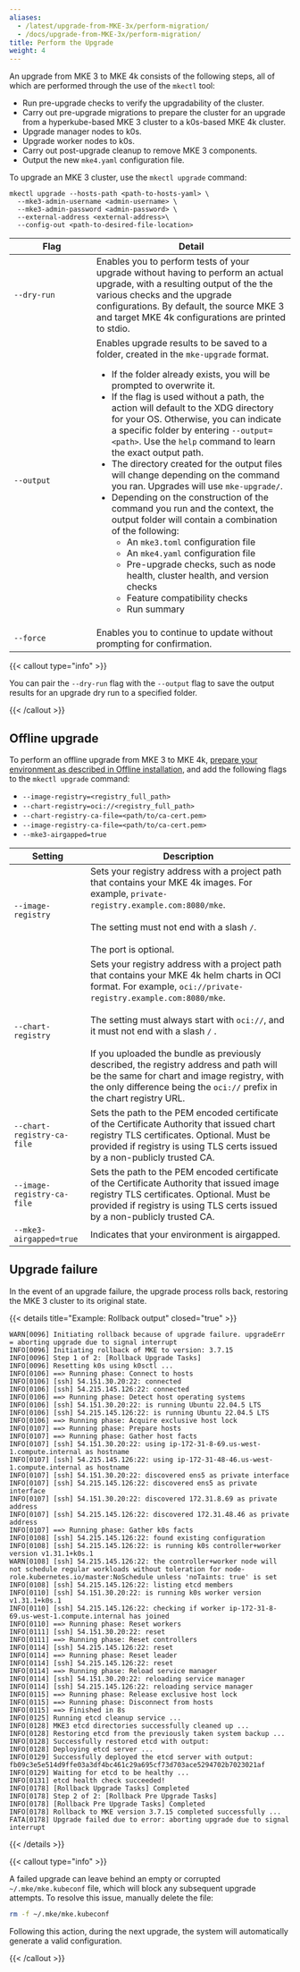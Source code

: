 ```yaml
---
aliases:
  - /latest/upgrade-from-MKE-3x/perform-migration/
  - /docs/upgrade-from-MKE-3x/perform-migration/
title: Perform the Upgrade
weight: 4
---
```


An upgrade from MKE 3 to MKE 4k consists of the following steps, all of which
are performed through the use of the `mkectl` tool:

- Run pre-upgrade checks to verify the upgradability of the cluster.
- Carry out pre-upgrade migrations to prepare the cluster for an upgrade from
  a hyperkube-based MKE 3 cluster to a k0s-based MKE 4k cluster.
- Upgrade manager nodes to k0s.
- Upgrade worker nodes to k0s.
- Carry out post-upgrade cleanup to remove MKE 3 components.
- Output the new `mke4.yaml` configuration file.

To upgrade an MKE 3 cluster, use the `mkectl upgrade` command:

```shell
mkectl upgrade --hosts-path <path-to-hosts-yaml> \
  --mke3-admin-username <admin-username> \
  --mke3-admin-password <admin-password> \
  --external-address <external-address>\
  --config-out <path-to-desired-file-location>
```

|             Flag           	| Detail 	|
|---	|---	|
| `--dry-run` 	| Enables you to perform tests of your upgrade without having to perform an actual upgrade, with a resulting output of the the various checks and the upgrade configurations. By default, the source MKE 3 and target MKE 4k configurations are printed to stdio. 	|
| `--output` 	| Enables upgrade results to be saved to a folder, created in the `mke-upgrade` format.  <br><ul> <li>If the folder already exists, you will be prompted to overwrite it. </li> <li>If the flag is used without a path, the action will default to the XDG directory for your OS. Otherwise, you can indicate a specific folder by entering `--output=<path>`. Use the `help` command to learn the exact output path. <li>The directory created for the output files will change depending on the command you ran. Upgrades will use `mke-upgrade/`.  <li>Depending on the construction of the command you run and the context, the output folder will contain a combination of the following: <ul> <li>An `mke3.toml` configuration file <li>An `mke4.yaml` configuration file <li>Pre-upgrade checks, such as node health, cluster health, and version checks <li>Feature compatibility checks <li>Run summary </ul> </ul>|
| `--force` 	| Enables you to continue to update without prompting for confirmation. 	|

{{< callout type="info" >}}

 You can pair the  `--dry-run` flag with the `--output` flag to save the output
 results for an upgrade dry run to a specified folder.

{{< /callout >}}


## Offline upgrade

To perform an offline upgrade from MKE 3 to MKE 4k, [prepare your environment
as described in Offline
installation](../../getting-started/offline-installation/#preparation), and add
the following flags to the `mkectl upgrade` command:

* `--image-registry=<registry_full_path>`
* `--chart-registry=oci://<registry_full_path>`
* `--chart-registry-ca-file=<path/to/ca-cert.pem>`
* `--image-registry-ca-file=<path/to/ca-cert.pem>`
* `--mke3-airgapped=true`

| Setting                    | Description                                                                                                                                                                                                                                                                                                                                                                                                                                                                      |
|----------------------------|----------------------------------------------------------------------------------------------------------------------------------------------------------------------------------------------------------------------------------------------------------------------------------------------------------------------------------------------------------------------------------------------------------------------------------------------------------------------------------|
| `--image-registry`         | Sets your registry address with a project path that contains your MKE 4k images. For example, `private-registry.example.com:8080/mke`. <br><br>The setting must not end with a slash `/`.<br><br>The port is optional.                                                                                                                                                                                                                                                           |
| `--chart-registry`         | Sets your registry address with a project path that contains your MKE 4k helm charts in OCI format. For example, `oci://private-registry.example.com:8080/mke`.<br><br>The setting must always start with `oci://`, and it must not end with a slash `/` .<br><br>If you uploaded the bundle as previously described, the registry address and path will be the same for chart and image registry, with the only difference being the `oci://` prefix in the chart registry URL. |
| `--chart-registry-ca-file` | 	Sets the path to the PEM encoded certificate of the Certificate Authority that issued chart registry TLS certificates. Optional. Must be provided if registry is using TLS certs issued by a non-publicly trusted CA.                                                                                                                                                                                                                                                           |
| `--image-registry-ca-file` | 	Sets the path to the PEM encoded certificate of the Certificate Authority that issued image registry TLS certificates. Optional. Must be provided if registry is using TLS certs issued by a non-publicly trusted CA.                                                                                                                                                                                                                                                           |
| `--mke3-airgapped=true`    | Indicates that your environment is airgapped.                                                                                                                                                                                                                                                                                                                                                                                                                                    |

## Upgrade failure

In the event of an upgrade failure, the upgrade process rolls back,
restoring the MKE 3 cluster to its original state.

{{< details title="Example: Rollback output" closed="true" >}}

```shell
WARN[0096] Initiating rollback because of upgrade failure. upgradeErr = aborting upgrade due to signal interrupt
INFO[0096] Initiating rollback of MKE to version: 3.7.15
INFO[0096] Step 1 of 2: [Rollback Upgrade Tasks]
INFO[0096] Resetting k0s using k0sctl ...
INFO[0106] ==> Running phase: Connect to hosts
INFO[0106] [ssh] 54.151.30.20:22: connected
INFO[0106] [ssh] 54.215.145.126:22: connected
INFO[0106] ==> Running phase: Detect host operating systems
INFO[0106] [ssh] 54.151.30.20:22: is running Ubuntu 22.04.5 LTS
INFO[0106] [ssh] 54.215.145.126:22: is running Ubuntu 22.04.5 LTS
INFO[0106] ==> Running phase: Acquire exclusive host lock
INFO[0107] ==> Running phase: Prepare hosts
INFO[0107] ==> Running phase: Gather host facts
INFO[0107] [ssh] 54.151.30.20:22: using ip-172-31-8-69.us-west-1.compute.internal as hostname
INFO[0107] [ssh] 54.215.145.126:22: using ip-172-31-48-46.us-west-1.compute.internal as hostname
INFO[0107] [ssh] 54.151.30.20:22: discovered ens5 as private interface
INFO[0107] [ssh] 54.215.145.126:22: discovered ens5 as private interface
INFO[0107] [ssh] 54.151.30.20:22: discovered 172.31.8.69 as private address
INFO[0107] [ssh] 54.215.145.126:22: discovered 172.31.48.46 as private address
INFO[0107] ==> Running phase: Gather k0s facts
INFO[0108] [ssh] 54.215.145.126:22: found existing configuration
INFO[0108] [ssh] 54.215.145.126:22: is running k0s controller+worker version v1.31.1+k0s.1
WARN[0108] [ssh] 54.215.145.126:22: the controller+worker node will not schedule regular workloads without toleration for node-role.kubernetes.io/master:NoSchedule unless 'noTaints: true' is set
INFO[0108] [ssh] 54.215.145.126:22: listing etcd members
INFO[0110] [ssh] 54.151.30.20:22: is running k0s worker version v1.31.1+k0s.1
INFO[0110] [ssh] 54.215.145.126:22: checking if worker ip-172-31-8-69.us-west-1.compute.internal has joined
INFO[0110] ==> Running phase: Reset workers
INFO[0111] [ssh] 54.151.30.20:22: reset
INFO[0111] ==> Running phase: Reset controllers
INFO[0114] [ssh] 54.215.145.126:22: reset
INFO[0114] ==> Running phase: Reset leader
INFO[0114] [ssh] 54.215.145.126:22: reset
INFO[0114] ==> Running phase: Reload service manager
INFO[0114] [ssh] 54.151.30.20:22: reloading service manager
INFO[0114] [ssh] 54.215.145.126:22: reloading service manager
INFO[0115] ==> Running phase: Release exclusive host lock
INFO[0115] ==> Running phase: Disconnect from hosts
INFO[0115] ==> Finished in 8s
INFO[0125] Running etcd cleanup service ...
INFO[0128] MKE3 etcd directories successfully cleaned up ...
INFO[0128] Restoring etcd from the previously taken system backup ...
INFO[0128] Successfully restored etcd with output:
INFO[0128] Deploying etcd server ...
INFO[0129] Successfully deployed the etcd server with output: fb09c3e5e514d9ffe03a3df4bc461c29a695cf73d703ace5294702b7023021af
INFO[0129] Waiting for etcd to be healthy ...
INFO[0131] etcd health check succeeded!
INFO[0178] [Rollback Upgrade Tasks] Completed
INFO[0178] Step 2 of 2: [Rollback Pre Upgrade Tasks]
INFO[0178] [Rollback Pre Upgrade Tasks] Completed
INFO[0178] Rollback to MKE version 3.7.15 completed successfully ...
FATA[0178] Upgrade failed due to error: aborting upgrade due to signal interrupt
```

{{< /details >}}

{{< callout type="info" >}}

A failed upgrade can leave behind an empty or corrupted `~/.mke/mke.kubeconf` file, which will block any subsequent upgrade attempts. To resolve this issue, manually delete the file:
```bash
rm -f ~/.mke/mke.kubeconf
```
Following this action, during the next upgrade, the system will automatically generate a valid configuration.

{{< /callout >}}
